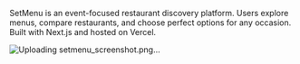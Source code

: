 SetMenu is an event-focused restaurant discovery platform. Users explore menus, compare restaurants, and choose perfect options for any occasion. Built with Next.js and hosted on Vercel.

![Uploading setmenu_screenshot.png…]()
